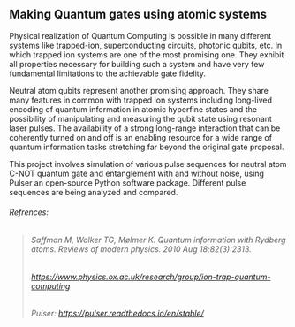 ## Making Quantum gates using atomic systems
Physical realization of Quantum Computing is possible in many different systems like trapped-ion, superconducting circuits, photonic qubits, etc. In which trapped ion systems are one of the most promising one. They exhibit all properties necessary for building such a system and have very few fundamental limitations to the achievable gate fidelity.

Neutral atom qubits represent another promising approach. They share many features in common with trapped ion systems including long-lived encoding of quantum information in atomic hyperfine states and the possibility of manipulating and measuring the qubit state using resonant laser pulses. The availability of a strong long-range interaction that can be coherently turned on and off is an enabling resource for a wide range of quantum information tasks stretching far beyond the original gate proposal.

This project involves simulation of various pulse sequences for neutral atom C-NOT quantum gate and entanglement with and without noise, using Pulser an open-source Python software package. Different pulse sequences are being analyzed and compared.




###### Refrences:
> ###### Saffman M, Walker TG, Mølmer K. Quantum information with Rydberg atoms. Reviews of modern physics. 2010 Aug 18;82(3):2313. 
> ###### https://www.physics.ox.ac.uk/research/group/ion-trap-quantum-computing
> ###### Pulser: https://pulser.readthedocs.io/en/stable/
